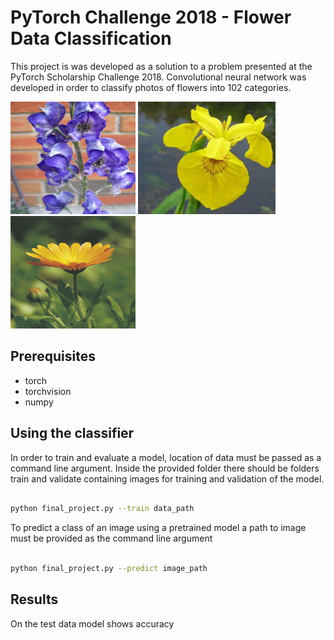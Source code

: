 # PyTorch Challenge 2018 - Flower Data Classification

This project is was developed as a solution to a problem presented at the PyTorch Scholarship Challenge 2018. Convolutional neural network was developed in order to classify photos of flowers into 102 categories.

<img src="images/flower1.jpg" width="200" height="180"> <img src="images/flower2.jpg" width="220" height="180"> <img src="images/flower3.jpg" width="200" height="180">

## Prerequisites

* torch
* torchvision
* numpy 


## Using the classifier

In order to train and evaluate a model, location of data must be passed as a command line argument. Inside the provided folder there should be folders train and validate containing images for training and validation of the model.

```bash

python final_project.py --train data_path 
```
To predict a class of an image using a pretrained model a path to image must be provided as the command line argument
```bash

python final_project.py --predict image_path

```


## Results

On the test data model shows accuracy 
